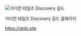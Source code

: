 <img src="https://gtds.site/assets/images/banner.jpg" alt="가디언 테일즈 Discovery 길드" />

가디언 테일즈 Discovery 길드 홈페이지

https://gtds.site
